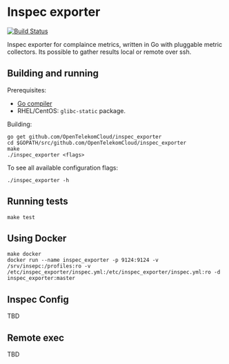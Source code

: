 # Inspec exporter

[![Build Status](https://travis-ci.org/OpenTelekomCloud/inspec_exporter.svg?branch=master)](https://travis-ci.org/OpenTelekomCloud/inspec_exporter)

Inspec exporter for complaince metrics, written
in Go with pluggable metric collectors. Its possible to gather results local or remote over ssh.

## Building and running

Prerequisites:

* [Go compiler](https://golang.org/dl/)
* RHEL/CentOS: `glibc-static` package.

Building:

    go get github.com/OpenTelekomCloud/inspec_exporter
    cd $GOPATH/src/github.com/OpenTelekomCloud/inspec_exporter
    make
    ./inspec_exporter <flags>

To see all available configuration flags:

    ./inspec_exporter -h

## Running tests

    make test


## Using Docker

    make docker
    docker run --name inspec_exporter -p 9124:9124 -v /srv/insepc:/profiles:ro -v /etc/inspec_exporter/inspec.yml:/etc/inspec_exporter/inspec.yml:ro -d inspec_exporter:master

## Inspec Config

TBD

## Remote exec

TBD